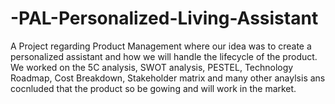 # -PAL-Personalized-Living-Assistant
A Project regarding Product Management where our idea was to create a personalized assistant and how we will handle the lifecycle of the product. We worked on the 5C analysis, SWOT analysis, PESTEL, Technology Roadmap, Cost Breakdown, Stakeholder matrix and many other anaylsis ans cocnluded that the product so be gowing and will work in the market.
